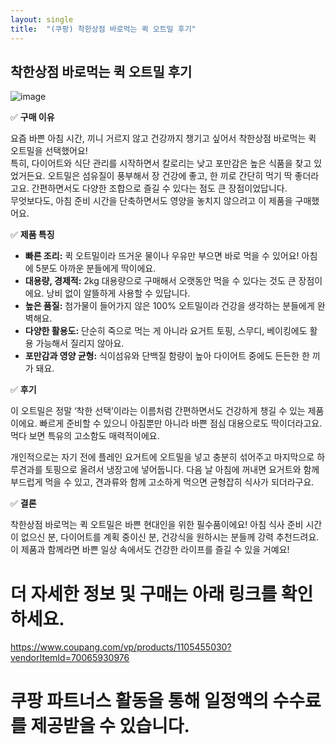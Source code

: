 ```yaml
---
layout: single
title:  "(쿠팡) 착한상점 바로먹는 퀵 오트밀 후기"
---
```



## 착한상점 바로먹는 퀵 오트밀 후기


![image](https://github.com/user-attachments/assets/1e6ac21a-c0af-4921-88fa-c96ba3e093ca)


✅ **구매 이유**

요즘 바쁜 아침 시간, 끼니 거르지 않고 건강까지 챙기고 싶어서 착한상점 바로먹는 퀵 오트밀을 선택했어요!  
특히, 다이어트와 식단 관리를 시작하면서 칼로리는 낮고 포만감은 높은 식품을 찾고 있었거든요. 
오트밀은 섬유질이 풍부해서 장 건강에 좋고, 한 끼로 간단히 먹기 딱 좋더라고요. 
간편하면서도 다양한 조합으로 즐길 수 있다는 점도 큰 장점이었답니다.  
무엇보다도, 아침 준비 시간을 단축하면서도 영양을 놓치지 않으려고 이 제품을 구매했어요.

✅ **제품 특징**

*   **빠른 조리:** 퀵 오트밀이라 뜨거운 물이나 우유만 부으면 바로 먹을 수 있어요! 아침에 5분도 아까운 분들에게 딱이에요. 
*   **대용량, 경제적:** 2kg 대용량으로 구매해서 오랫동안 먹을 수 있다는 것도 큰 장점이에요. 낭비 없이 알뜰하게 사용할 수 있답니다. 
*   **높은 품질:** 첨가물이 들어가지 않은 100% 오트밀이라 건강을 생각하는 분들에게 완벽해요.
*   **다양한 활용도:** 단순히 죽으로 먹는 게 아니라 요거트 토핑, 스무디, 베이킹에도 활용 가능해서 질리지 않아요. 
*   **포만감과 영양 균형:** 식이섬유와 단백질 함량이 높아 다이어트 중에도 든든한 한 끼가 돼요.

✅ **후기**

이 오트밀은 정말 ‘착한 선택’이라는 이름처럼 간편하면서도 건강하게 챙길 수 있는 제품이에요. 
빠르게 준비할 수 있으니 아침뿐만 아니라 바쁜 점심 대용으로도 딱이더라고요. 
먹다 보면 특유의 고소함도 매력적이에요. 

개인적으로는 자기 전에 플레인 요거트에 오트밀을 넣고 충분히 섞어주고 마지막으로 하루견과를 토핑으로 올려서 냉장고에 넣어둡니다.
다음 날 아침에 꺼내면 요거트와 함께 부드럽게 먹을 수 있고, 견과류와 함께 고소하게 먹으면 균형잡히 식사가 되더라구요.

✅ **결론**

착한상점 바로먹는 퀵 오트밀은 바쁜 현대인을 위한 필수품이에요! 아침 식사 준비 시간이 없으신 분, 
다이어트를 계획 중이신 분, 건강식을 원하시는 분들께 강력 추천드려요.  
이 제품과 함께라면 바쁜 일상 속에서도 건강한 라이프를 즐길 수 있을 거예요!


# 더 자세한 정보 및 구매는 아래 링크를 확인하세요.
https://www.coupang.com/vp/products/1105455030?vendorItemId=70065930976

# 쿠팡 파트너스 활동을 통해 일정액의 수수료를 제공받을 수 있습니다.
